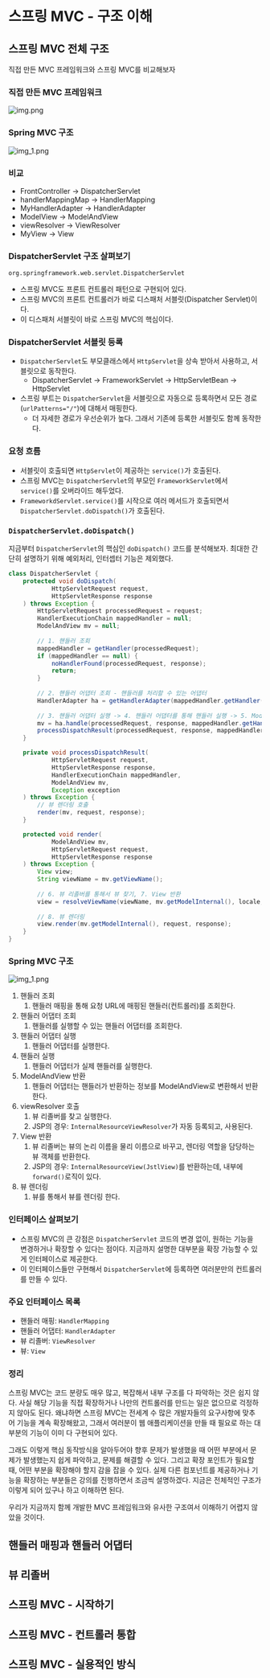 # 스프링 MVC - 구조 이해
## 스프링 MVC 전체 구조
직접 만든 MVC 프레임워크와 스프링 MVC를 비교해보자

### 직접 만든 MVC 프레임워크
![img.png](img.png)

### Spring MVC 구조
![img_1.png](img_1.png)

### 비교
* FrontController -> DispatcherServlet
* handlerMappingMap -> HandlerMapping
* MyHandlerAdapter -> HandlerAdapter
* ModelView -> ModelAndView
* viewResolver -> ViewResolver
* MyView -> View

### DispatcherServlet 구조 살펴보기
`org.springframework.web.servlet.DispatcherServlet`
* 스프링 MVC도 프론트 컨트롤러 패턴으로 구현되어 있다.
* 스프링 MVC의 프론트 컨트롤러가 바로 디스패처 서블릿(Dispatcher Servlet)이다.
* 이 디스패처 서블릿이 바로 스프링 MVC의 핵심이다.

### DispatcherServlet 서블릿 등록
* `DispatcherServlet`도 부모클래스에서 `HttpServlet`을 상속 받아서 사용하고, 서블릿으로 동작한다.
  * DispatcherServlet -> FrameworkServlet -> HttpServletBean -> HttpServlet
* 스프링 부트는 `DispatcherServlet`을 서블릿으로 자동으로 등록하면서 모든 경로(`urlPatterns="/"`)에 대해서 매핑한다.
  * 더 자세한 경로가 우선순위가 높다. 그래서 기존에 등록한 서블릿도 함께 동작한다.

### 요청 흐름
* 서블릿이 호출되면 `HttpServlet`이 제공하는 `service()`가 호출된다.
* 스프링 MVC는 `DispatcherServlet`의 부모인 `FrameworkServlet`에서 `service()`를 오버라이드 해두었다.
* `FrameworkdServlet.service()`를 시작으로 여러 메서드가 호출되면서 `DispatcherServlet.doDispatch()`가 호출된다.

### `DispatcherServlet.doDispatch()`
지금부터 `DispatcherServlet`의 핵심인 `doDispatch()` 코드를 분석해보자.
최대한 간단히 설명하기 위해 예외처리, 인터셉터 기능은 제외했다.
```java
class DispatcherServlet {
    protected void doDispatch(
            HttpServletRequest request, 
            HttpServletResponse response
    ) throws Exception {
        HttpServletRequest processedRequest = request;
        HandlerExecutionChain mappedHandler = null;
        ModelAndView mv = null;
        
        // 1. 핸들러 조회
        mappedHandler = getHandler(processedRequest);
        if (mappedHandler == null) {
            noHandlerFound(processedRequest, response);
            return;
        }
        
        // 2. 핸들러 어댑터 조회 - 핸들러를 처리할 수 있는 어댑터
        HandlerAdapter ha = getHandlerAdapter(mappedHandler.getHandler());
        
        // 3. 핸들러 어댑터 실행 -> 4. 핸들러 어댑터를 통해 핸들러 실행 -> 5. ModelAndView 반환
        mv = ha.handle(processedRequest, response, mappedHandler.getHandler());
        processDispatchResult(processedRequest, response, mappedHandler, mv, dispatchException);
    }

    private void processDispatchResult(
            HttpServletRequest request,
            HttpServletResponse response, 
            HandlerExecutionChain mappedHandler, 
            ModelAndView mv, 
            Exception exception
    ) throws Exception {
        // 뷰 렌더링 호출
        render(mv, request, response);
    }

    protected void render(
            ModelAndView mv, 
            HttpServletRequest request,
            HttpServletResponse response
    ) throws Exception {
        View view;
        String viewName = mv.getViewName();
        
        // 6. 뷰 리졸버를 통해서 뷰 찾기, 7. View 반환
        view = resolveViewName(viewName, mv.getModelInternal(), locale, request);
        
        // 8. 뷰 렌더링
        view.render(mv.getModelInternal(), request, response);
    }
}
```

### Spring MVC 구조
![img_1.png](img_1.png)
1. 핸들러 조회
   1. 핸들러 매핑을 통해 요청 URL에 매핑된 핸들러(컨트롤러)를 조회한다.
2. 핸들러 어댑터 조회
   1. 핸들러를 실행할 수 있는 핸들러 어댑터를 조회한다.
3. 핸들러 어댑터 실행
   1. 핸들러 어댑터를 실행한다.
4. 핸들러 실행
   1. 핸들러 어댑터가 실제 핸들러를 실행한다.
5. ModelAndView 반환
   1. 핸들러 어댑터는 핸들러가 반환하는 정보를 ModelAndView로 변환해서 반환한다.
6. viewResolver 호출
   1. 뷰 리졸버를 찾고 실행한다.
   2. JSP의 경우: `InternalResourceViewResolver`가 자동 등록되고, 사용된다.
7. View 반환
   1. 뷰 리졸버는 뷰의 논리 이름을 물리 이름으로 바꾸고, 렌더링 역할을 담당하는 뷰 객체를 반환한다.
   2. JSP의 경우: `InternalResourceView(JstlView)`를 반환하는데, 내부에 `forward()`로직이 있다.
8. 뷰 렌더링
   1. 뷰를 통해서 뷰를 렌더링 한다.

### 인터페이스 살펴보기
* 스프링 MVC의 큰 강점은 `DispatcherServlet` 코드의 변경 없이, 원하는 기능을 변경하거나 확장할 수 있다는 점이다. 
  지금까지 설명한 대부분을 확장 가능할 수 있게 인터페이스로 제공한다.
* 이 인터페이스들만 구현해서 `DispatcherServlet`에 등록하면 여러분만의 컨트롤러를 만들 수 있다.

### 주요 인터페이스 목록
* 핸들러 매핑: `HandlerMapping`
* 핸들러 어댑터: `HandlerAdapter`
* 뷰 리졸버: `ViewResolver`
* 뷰: `View`

### 정리
스프링 MVC는 코드 분량도 매우 많고, 복잡해서 내부 구조를 다 파악하는 것은 쉽지 않다. 
사실 해당 기능을 직접 확장하거나 나만의 컨트롤러를 만드는 일은 없으므로 걱정하지 않아도 된다.
왜냐하면 스프링 MVC는 전세계 수 많은 개발자들의 요구사항에 맞추어 기능을 계속 확장해왔고,
그래서 여러분이 웹 애플리케이션을 만들 때 필요로 하는 대부분의 기능이 이미 다 구현되어 있다.

그래도 이렇게 핵심 동작방식을 알아두어야 향후 문제가 발생했을 때 어떤 부분에서 문제가 발생했는지 쉽게 파악하고, 문제를 해결할 수 있다.
그리고 확장 포인트가 필요할 때, 어떤 부분을 확장해야 할지 감을 잡을 수 있다.
실제 다른 컴포넌트를 제공하거나 기능을 확장하는 부분들은 강의를 진행하면서 조금씩 설명하겠다.
지금은 전체적인 구조가 이렇게 되어 있구나 하고 이해하면 된다.

우리가 지금까지 함께 개발한 MVC 프레임워크와 유사한 구조여서 이해하기 어렵지 않았을 것이다.

## 핸들러 매핑과 핸들러 어댑터

## 뷰 리졸버

## 스프링 MVC - 시작하기

## 스프링 MVC - 컨트롤러 통합

## 스프링 MVC - 실용적인 방식
